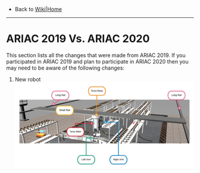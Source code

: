 [//]: # (This may be the most platform independent comment)
- Back to [Wiki|Home](../README.md)
---------------------------------------

# ARIAC 2019 Vs. ARIAC 2020
This section lists all the changes that were made from ARIAC 2019. If you participated in ARIAC 2019 and plan to participate in ARIAC 2020 then you may need to be aware of the following changes:
1. New robot
![Gantry](figures/gantry.png)
